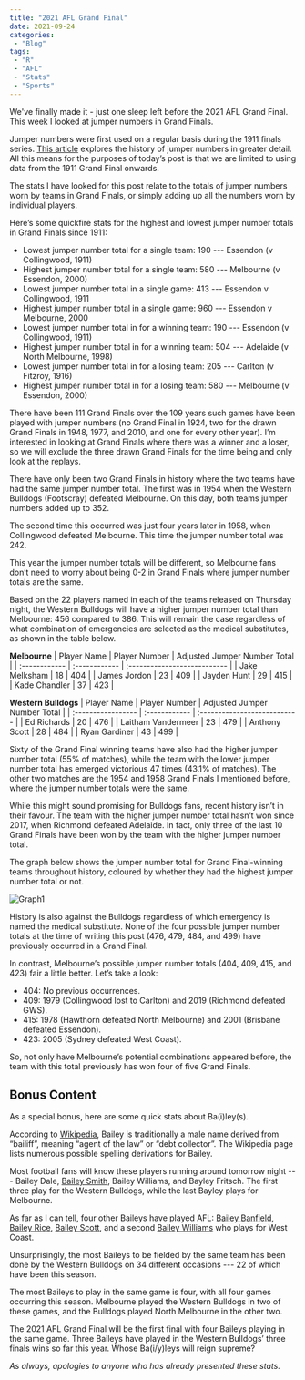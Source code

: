 ```yaml
---
title: "2021 AFL Grand Final"
date: 2021-09-24
categories:
 - "Blog"
tags:
 - "R"
 - "AFL" 
 - "Stats"
 - "Sports"
---
```


<!--more-->

We've finally made it - just one sleep left before the 2021 AFL Grand Final. This week I looked at jumper numbers in Grand Finals. 

Jumper numbers were first used on a regular basis during the 1911 finals series. [This article](https://www.heraldsun.com.au/sport/afl/more-news/the-history-myth-and-mystique-of-footys-magic-numbers/news-story/49a85ca8f20185fab2fd71844e9a94e7) explores the history of jumper numbers in greater detail. All this means for the purposes of today’s post is that we are limited to using data from the 1911 Grand Final onwards.

The stats I have looked for this post relate to the totals of jumper numbers worn by teams in Grand Finals, or simply adding up all the numbers worn by individual players.

Here’s some quickfire stats for the highest and lowest jumper number totals in Grand Finals since 1911:
- Lowest jumper number total for a single team: 190 --- Essendon (v Collingwood, 1911)
- Highest jumper number total for a single team: 580 --- Melbourne (v Essendon, 2000)
- Lowest jumper number total in a single game: 413 --- Essendon v Collingwood, 1911
- Highest jumper number total in a single game: 960 --- Essendon v Melbourne, 2000
- Lowest jumper number total in for a winning team: 190 --- Essendon (v Collingwood, 1911)
- Highest jumper number total in for a winning team: 504 --- Adelaide (v North Melbourne, 1998)
- Lowest jumper number total in for a losing team: 205 --- Carlton (v Fitzroy, 1916)
- Highest jumper number total in for a losing team: 580 --- Melbourne (v Essendon, 2000)

There have been 111 Grand Finals over the 109 years such games have been played with jumper numbers (no Grand Final in 1924, two for the drawn Grand Finals in 1948, 1977, and 2010, and one for every other year). I’m interested in looking at Grand Finals where there was a winner and a loser, so we will exclude the three drawn Grand Finals for the time being and only look at the replays.

There have only been two Grand Finals in history where the two teams have had the same jumper number total. The first was in 1954 when the Western Bulldogs (Footscray) defeated Melbourne. On this day, both teams jumper numbers added up to 352.

The second time this occurred was just four years later in 1958, when Collingwood defeated Melbourne. This time the jumper number total was 242. 

This year the jumper number totals will be different, so Melbourne fans don’t need to worry about being 0-2 in Grand Finals where jumper number totals are the same.

Based on the 22 players named in each of the teams released on Thursday night, the Western Bulldogs will have a higher jumper number total than Melbourne: 456 compared to 386. This will remain the case regardless of what combination of emergencies are selected as the medical substitutes, as shown in the table below.

**Melbourne**
| Player Name   | Player Number | Adjusted Jumper Number Total |
| :------------ | :------------ | :--------------------------- |
| Jake Melksham | 18            | 404                          |
| James Jordon  | 23            | 409                          |
| Jayden Hunt   | 29            | 415                          |
| Kade Chandler | 37            | 423                          |

**Western Bulldogs**
| Player Name        | Player Number | Adjusted Jumper Number Total |
| :----------------- | :------------ | :--------------------------- |
| Ed Richards        | 20            | 476                          |
| Laitham Vandermeer | 23            | 479                          |
| Anthony Scott      | 28            | 484                          |
| Ryan Gardiner      | 43            | 499                          |

Sixty of the Grand Final winning teams have also had the higher jumper number total (55% of matches), while the team with the lower jumper number total has emerged victorious 47 times (43.1% of matches). The other two matches are the 1954 and 1958 Grand Finals I mentioned before, where the jumper number totals were the same.

While this might sound promising for Bulldogs fans, recent history isn’t in their favour. The team with the higher jumper number total hasn’t won since 2017, when Richmond defeated Adelaide. In fact, only three of the last 10 Grand Finals have been won by the team with the higher jumper number total. 

The graph below shows the jumper number total for Grand Final-winning teams throughout history, coloured by whether they had the highest jumper number total or not.

![Graph1](/img/content/posts/2021-afl-grand-final/gf01.png)

History is also against the Bulldogs regardless of which emergency is named the medical substitute. None of the four possible jumper number totals at the time of writing this post (476, 479, 484, and 499) have previously occurred in a Grand Final.

In contrast, Melbourne’s possible jumper number totals (404, 409, 415, and 423) fair a little better. Let’s take a look:
- 404: No previous occurrences.
- 409: 1979 (Collingwood lost to Carlton) and 2019 (Richmond defeated GWS).
- 415: 1978 (Hawthorn defeated North Melbourne) and 2001 (Brisbane defeated Essendon).
- 423: 2005 (Sydney defeated West Coast).

So, not only have Melbourne’s potential combinations appeared before, the team with this total previously has won four of five Grand Finals. 

## Bonus Content

As a special bonus, here are some quick stats about Ba(i)ley(s). 

According to [Wikipedia]( https://en.wikipedia.org/wiki/Bailey_(given_name)), Bailey is traditionally a male name derived from “bailiff”, meaning “agent of the law” or “debt collector”. The Wikipedia page lists numerous possible spelling derivations for Bailey. 

Most football fans will know these players running around tomorrow night --- Bailey Dale, [Bailey Smith]( https://www.instagram.com/bazlenka/?hl=en), Bailey Williams, and Bayley Fritsch. The first three play for the Western Bulldogs, while the last Bayley plays for Melbourne. 

As far as I can tell, four other Baileys have played AFL: [Bailey Banfield]( https://afltables.com/afl/stats/players/B/Bailey_Banfield.html), [Bailey Rice]( https://afltables.com/afl/stats/players/B/Bailey_Rice.html), [Bailey Scott]( https://afltables.com/afl/stats/players/B/Bailey_Scott.html), and a second [Bailey Williams](https://afltables.com/afl/stats/players/B/Bailey_Williams1.html) who plays for West Coast.

Unsurprisingly, the most Baileys to be fielded by the same team has been done by the Western Bulldogs on 34 different occasions --- 22 of which have been this season. 

The most Baileys to play in the same game is four, with all four games occurring this season. Melbourne played the Western Bulldogs in two of these games, and the Bulldogs played North Melbourne in the other two.

The 2021 AFL Grand Final will be the first final with four Baileys playing in the same game. Three Baileys have played in the Western Bulldogs’ three finals wins so far this year. Whose Ba(i/y)leys will reign supreme?

*As always, apologies to anyone who has already presented these stats.*